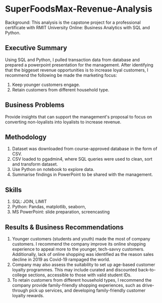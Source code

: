 # SuperFoodsMax-Revenue-Analysis
Background:
This analysis is the capstone project for a professional certificate with RMIT University Online: Business Analytics with SQL and Python.

## Executive Summary
Using SQL and Python, I pulled transaction data from database and prepared a powerpoint presentation for the management. After identifying that the biggeset revenue opportunities is to increase loyal customers, I recommend the following be made the marketing focus:

  1. Keep younger customers engage.
  2. Retain customers from different household type.

## Business Problems
Provide insights that can support the management's proposal to focus on converting non-loyalists into loyalists to increase revenue.

## Methodology
1. Dataset was downloaded from course-approved database in the form of CSV.
2. CSV loaded to pgadmin4, where SQL queries were used to clean, sort and transform dataset.
3. Use Python on notebook to explore data.
4. Summarise findings in PowerPoint to be shared with the management.

## Skills
1. SQL: JOIN, LIMIT
2. Python: Pandas, matplotlib, seaborn, 
3. MS PowerPoint: slide preparation, screencasting

## Results & Business Recommendations

1. Younger customers (students and youth) made the most of company customers. I recommend the company improve its online shopping experience to appeal more to the younger, tech-savvy customers. Additionally, lack of online shopping was identified as the reason sales decline in 2019 as Covid-19 rampaged the world.
2. Company may also assess the suitability to set up age-based customer loyalty programmes. This may include curated and discounted back-to-college sections, accessible to those with valid student IDs. 
3. To retain customers from different household types, I recommend the company provide family-friendly shopping experiences, such as drive-through pick up services, and developing family-friendly customer loyalty rewards. 
